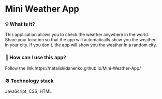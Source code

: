 <h1>Mini Weather App</h1>

<h3>💡 What is it?</h3>
This application allows you to check the weather anywhere in the world. Share your location so that the app will automatically show you the weather in your city. If you don't, the app will show you the weather in a random city.

<h3>👀 How can I use this app?</h3>
Follow the link https://nataliskidanenko.github.io/Mini-Weather-App/

<h3>⚙️ Technology stack</h3>
JavaScript, CSS, HTML
